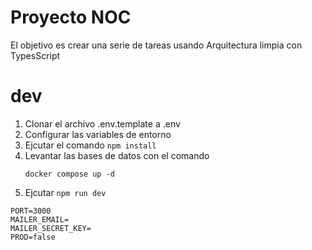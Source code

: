 # Proyecto NOC

El objetivo es crear una serie de tareas usando Arquitectura limpia con TypesScript

# dev

1. Clonar el archivo .env.template a .env
2. Configurar las variables de entorno
3. Ejcutar el comando `npm install`
4. Levantar las bases de datos con el comando
   ```
   docker compose up -d
   ```
5. Ejcutar `npm run dev`

```
PORT=3000
MAILER_EMAIL=
MAILER_SECRET_KEY=
PROD=false
```
